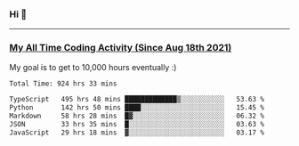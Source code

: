 ### Hi 🙂

---

### <a href="https://wakatime.com/@Eroxl">My All Time Coding Activity (Since Aug 18th 2021)</a>
My goal is to get to 10,000 hours eventually :)
<!--START_SECTION:waka-->

```txt
Total Time: 924 hrs 33 mins

TypeScript   495 hrs 48 mins █████████████▒░░░░░░░░░░░   53.63 %
Python       142 hrs 50 mins ████░░░░░░░░░░░░░░░░░░░░░   15.45 %
Markdown     58 hrs 28 mins  █▓░░░░░░░░░░░░░░░░░░░░░░░   06.32 %
JSON         33 hrs 35 mins  █░░░░░░░░░░░░░░░░░░░░░░░░   03.63 %
JavaScript   29 hrs 18 mins  ▓░░░░░░░░░░░░░░░░░░░░░░░░   03.17 %
```

<!--END_SECTION:waka-->
